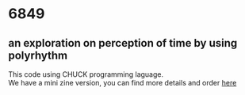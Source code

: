 # 6849
## an exploration on perception of time by using polyrhythm

This code using CHUCK programming laguage.  
We have a mini zine version, you can find more details and order [here](https://www.nitcha.info/6849-mini-zine-5f8429b85ec34543a29b5dbb3a6c0917)

